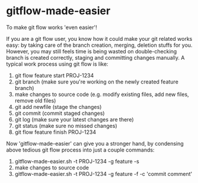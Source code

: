 # gitflow-made-easier
To make git flow works 'even easier'!

If you are a git flow user, you know how it could make your git related works easy: by taking care of the branch creation, merging, deletion stuffs for you. However, you may still feels time is being wasted on double-checking branch is created correctly, staging and committing changes manually. A typical work process using git flow is like:  
  
1. git flow feature start PROJ-1234  
2. git branch (make sure you're working on the newly created feature branch)  
3. make changes to source code (e.g. modify existing files, add new files, remove old files)  
4. git add newfile (stage the changes)  
5. git commit (commit staged changes)  
6. git log (make sure your latest changes are there)  
7. git status (make sure no missed changes)  
8. git flow feature finish PROJ-1234  
  
  
Now 'gitflow-made-easier' can give you a stronger hand, by condensing above tedious git flow process into just a couple commands:  
  
1. gitflow-made-easier.sh -t PROJ-1234 -g feature -s  
2. make changes to source code  
3. gitflow-made-easier.sh -t PROJ-1234 -g feature -f -c 'commit comment'  
